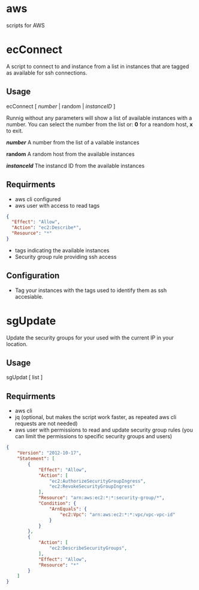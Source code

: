 # aws
scripts for AWS

# ecConnect
A script to connect to and instance from a list in instances that are tagged as available for ssh connections.
## Usage

ecConnect [ *number* | random | *instanceID* ]

Runnig without any parameters will show a list of available instances with a number. You can select the number from the list or: **0** for a reandom host, **x** to exit.

***number*** A number from the list of a vailable instances

**random** A random host from the available instances

***instanceId*** The instancd ID from the available instances

## Requirments
* aws cli configured
* aws user with access to read tags
```json
{
  "Effect": "Allow",
  "Action": "ec2:Describe*",
  "Resource": "*"
}
```
* tags indicating the available instances
* Security group rule providing ssh access

## Configuration
* Tag your instances with the tags used to identify them as ssh accesiable.

# sgUpdate
Update the security groups for your used with the current IP in your location. 

## Usage
sgUpdat [ list ]

## Requirments
* aws cli
* jq (optional, but makes the script work faster, as repeated aws cli requests are not needed)
* aws user with permissions to read and update security group rules (you can limit the permissions to specific security groups and users)
```json
{
    "Version": "2012-10-17",
    "Statement": [
        {
            "Effect": "Allow",
            "Action": [
                "ec2:AuthorizeSecurityGroupIngress",
                "ec2:RevokeSecurityGroupIngress"
            ],
            "Resource": "arn:aws:ec2:*:*:security-group/*",
            "Condition": {
                "ArnEquals": {
                    "ec2:Vpc": "arn:aws:ec2:*:*:vpc/vpc-vpc-id"
                }
            }
        },
        {
            "Action": [
                "ec2:DescribeSecurityGroups",
            ],
            "Effect": "Allow",
            "Resource": "*"
        }
    ]
}
```

